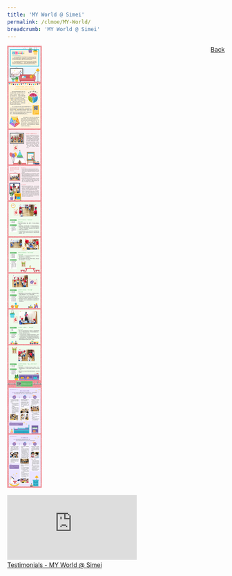 ```yaml
---
title: 'MY World @ Simei'
permalink: /clmoe/MY-World/
breadcrumb: 'MY World @ Simei'
---
```

<a href="/gallery/华文学习展示区-chinese-exhibitions-c/preschool/" style="float:right;">Back</a>
 <img src="/images/CL-MYWorld-Poster.jpg"><br/>
<div class="video-container">
  <iframe src="https://www.youtube.com/embed/trOIWx4zdCY" frameborder="0" allow="accelerometer; autoplay; encrypted-media; gyroscope; picture-in-picture" allowfullscreen></iframe></div>
<a href="/clmoe/Testimonials - MY World @ Simei.pdf" download>Testimonials - MY World @ Simei</a>

